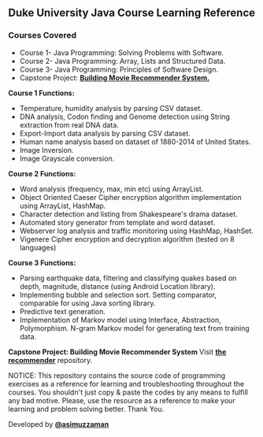 ## Duke University Java Course Learning Reference

### Courses Covered

 - Course 1- Java Programming: Solving Problems with Software.
 - Course 2- Java Programming: Array, Lists and Structured Data.
 - Course 3- Java Programming: Principles of Software Design.
 - Capstone Project: [**Building Movie Recommender System.**](https://github.com/asimuzzaman/MovieRecommender)

**Course 1 Functions:**

 - Temperature, humidity analysis by parsing CSV dataset.
 - DNA analysis, Codon finding and Genome detection using String extraction from real DNA data.
 - Export-Import data analysis by parsing CSV dataset.
 - Human name analysis based on dataset of 1880-2014 of United States.
 - Image Inversion.
 - Image Grayscale conversion.

**Course 2 Functions:**

 - Word analysis (frequency, max, min etc) using ArrayList.
 - Object Oriented Caeser Cipher encryption algorithm implementation using ArrayList, HashMap.
 - Character detection and listing from Shakespeare's drama dataset.
 -  Automated story generator from template and word dataset.
 - Webserver log analysis and traffic monitoring using HashMap, HashSet.
 - Vigenere Cipher encryption and decryption algorithm (tested on 8 languages)

**Course 3 Functions:**

 - Parsing earthquake data, filtering and classifying quakes based on depth, magnitude, distance (using Android Location library).
 - Implementing bubble and selection sort. Setting comparator, comparable for using Java sorting library. 
 - Predictive text generation.
 - Implementation of Markov model using Interface, Abstraction, Polymorphism. N-gram Markov model for generating text from training data.
 
 **Capstone Project: Building Movie Recommender System**
 Visit [**the recommender**](https://github.com/asimuzzaman/MovieRecommender) repository.

NOTICE: This repository contains the source code of programming exercises as a reference for learning and troubleshooting throughout the courses. You shouldn't just copy & paste the codes by any means to fulfill any bad motive. Please, use the resource as a reference to make your learning and problem solving better. Thank You.

Developed by [**@asimuzzaman**](https://github.com/asimuzzaman)
